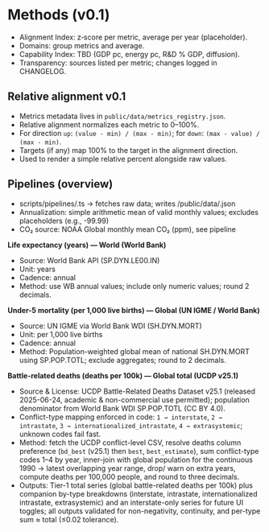 # Methods (v0.1)

- Alignment Index: z‑score per metric, average per year (placeholder).
- Domains: group metrics and average.
- Capability Index: TBD (GDP pc, energy pc, R&D % GDP, diffusion).
- Transparency: sources listed per metric; changes logged in CHANGELOG.

## Relative alignment v0.1
- Metrics metadata lives in `public/data/metrics_registry.json`.
- Relative alignment normalizes each metric to 0–100%.
- For direction `up`: `(value - min) / (max - min)`; for `down`: `(max - value) / (max - min)`.
- Targets (if any) map 100% to the target in the alignment direction.
- Used to render a simple relative percent alongside raw values.

## Pipelines (overview)
- scripts/pipelines/<metric>.ts → fetches raw data; writes /public/data/<metric>.json
- Annualization: simple arithmetic mean of valid monthly values; excludes placeholders (e.g., -99.99)
- CO₂ source: NOAA Global monthly mean CO₂ (ppm), see pipeline

**Life expectancy (years) — World (World Bank)**
- Source: World Bank API (SP.DYN.LE00.IN)
- Unit: years
- Cadence: annual
- Method: use WB annual values; include only numeric values; round 2 decimals.

**Under-5 mortality (per 1,000 live births) — Global (UN IGME / World Bank)**
- Source: UN IGME via World Bank WDI (SH.DYN.MORT)
- Unit: per 1,000 live births
- Cadence: annual
- Method: Population-weighted global mean of national SH.DYN.MORT using SP.POP.TOTL; exclude aggregates; round to 2 decimals.

**Battle-related deaths (deaths per 100k) — Global total (UCDP v25.1)**
- Source & License: UCDP Battle-Related Deaths Dataset v25.1 (released 2025-06-24, academic & non-commercial use permitted); population denominator from World Bank WDI SP.POP.TOTL (CC BY 4.0).
- Conflict-type mapping enforced in code: `1 → interstate`, `2 → intrastate`, `3 → internationalized_intrastate`, `4 → extrasystemic`; unknown codes fail fast.
- Method: fetch the UCDP conflict-level CSV, resolve deaths column preference (`bd_best` (v25.1) then `best`, `best_estimate`), sum conflict-type codes 1–4 by year, inner-join with global population for the continuous 1990 → latest overlapping year range, drop/ warn on extra years, compute deaths per 100,000 people, and round to three decimals.
- Outputs: Tier-1 total series (global battle-related deaths per 100k) plus companion by-type breakdowns (interstate, intrastate, internationalized intrastate, extrasystemic) and an interstate-only series for future UI toggles; all outputs validated for non-negativity, continuity, and per-type sum ≈ total (≤0.02 tolerance).
